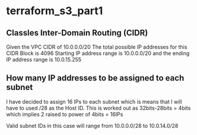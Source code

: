 # terraform_s3_part1

## Classles Inter-Domain Routing (CIDR)
Given the VPC CIDR of 10.0.0.0/20
The total possible IP addresses for this CIDR Block is 4096
Starting IP address range is 10.0.0.0/20 and the ending 
IP address range is 10.0.15.255

## How many IP addresses to be assigned to each subnet
I have decided to assign 16 IPs to each subnet which is 
means that I will have to used /28 as the Host ID.
This is worked out as 32bits-28bits = 4bits which implies 
2 raised to power of 4bits = 16IPs

Valid subnet IDs in this case will range from 10.0.0.0/28 to 10.0.14.0/28

